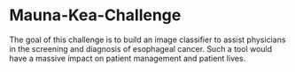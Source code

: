 # Mauna-Kea-Challenge
The goal of this challenge is to build an image classifier to assist physicians in the screening and diagnosis of esophageal cancer. Such a tool would have a massive impact on patient management and patient lives.


